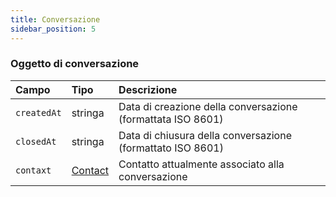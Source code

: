 ```yaml
---
title: Conversazione
sidebar_position: 5
---
```


### Oggetto di conversazione

| Campo       | Tipo                    | Descrizione                                                 |
| :---------- | :---------------------- | :---------------------------------------------------------- |
| `createdAt` | stringa                 | Data di creazione della conversazione (formattata ISO 8601) |
| `closedAt`  | stringa                 | Data di chiusura della conversazione (formattato ISO 8601)  |
| `contaxt`   | [Contact](./contact.md) | Contatto attualmente associato alla conversazione           |